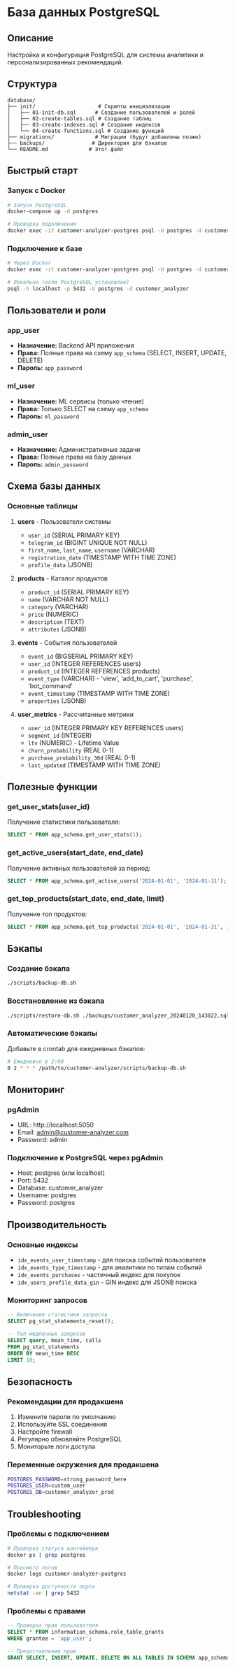 # База данных PostgreSQL

## Описание

Настройка и конфигурация PostgreSQL для системы аналитики и персонализированных рекомендаций.

## Структура

```
database/
├── init/                    # Скрипты инициализации
│   ├── 01-init-db.sql      # Создание пользователей и ролей
│   ├── 02-create-tables.sql # Создание таблиц
│   ├── 03-create-indexes.sql # Создание индексов
│   └── 04-create-functions.sql # Создание функций
├── migrations/             # Миграции (будут добавлены позже)
├── backups/               # Директория для бэкапов
└── README.md             # Этот файл
```

## Быстрый старт

### Запуск с Docker

```bash
# Запуск PostgreSQL
docker-compose up -d postgres

# Проверка подключения
docker exec -it customer-analyzer-postgres psql -U postgres -d customer_analyzer
```

### Подключение к базе

```bash
# Через Docker
docker exec -it customer-analyzer-postgres psql -U postgres -d customer_analyzer

# Локально (если PostgreSQL установлен)
psql -h localhost -p 5432 -U postgres -d customer_analyzer
```

## Пользователи и роли

### app_user
- **Назначение:** Backend API приложения
- **Права:** Полные права на схему `app_schema` (SELECT, INSERT, UPDATE, DELETE)
- **Пароль:** `app_password`

### ml_user
- **Назначение:** ML сервисы (только чтение)
- **Права:** Только SELECT на схему `app_schema`
- **Пароль:** `ml_password`

### admin_user
- **Назначение:** Административные задачи
- **Права:** Полные права на базу данных
- **Пароль:** `admin_password`

## Схема базы данных

### Основные таблицы

1. **users** - Пользователи системы
   - `user_id` (SERIAL PRIMARY KEY)
   - `telegram_id` (BIGINT UNIQUE NOT NULL)
   - `first_name`, `last_name`, `username` (VARCHAR)
   - `registration_date` (TIMESTAMP WITH TIME ZONE)
   - `profile_data` (JSONB)

2. **products** - Каталог продуктов
   - `product_id` (SERIAL PRIMARY KEY)
   - `name` (VARCHAR NOT NULL)
   - `category` (VARCHAR)
   - `price` (NUMERIC)
   - `description` (TEXT)
   - `attributes` (JSONB)

3. **events** - События пользователей
   - `event_id` (BIGSERIAL PRIMARY KEY)
   - `user_id` (INTEGER REFERENCES users)
   - `product_id` (INTEGER REFERENCES products)
   - `event_type` (VARCHAR) - 'view', 'add_to_cart', 'purchase', 'bot_command'
   - `event_timestamp` (TIMESTAMP WITH TIME ZONE)
   - `properties` (JSONB)

4. **user_metrics** - Рассчитанные метрики
   - `user_id` (INTEGER PRIMARY KEY REFERENCES users)
   - `segment_id` (INTEGER)
   - `ltv` (NUMERIC) - Lifetime Value
   - `churn_probability` (REAL 0-1)
   - `purchase_probability_30d` (REAL 0-1)
   - `last_updated` (TIMESTAMP WITH TIME ZONE)

## Полезные функции

### get_user_stats(user_id)
Получение статистики пользователя:
```sql
SELECT * FROM app_schema.get_user_stats(1);
```

### get_active_users(start_date, end_date)
Получение активных пользователей за период:
```sql
SELECT * FROM app_schema.get_active_users('2024-01-01', '2024-01-31');
```

### get_top_products(start_date, end_date, limit)
Получение топ продуктов:
```sql
SELECT * FROM app_schema.get_top_products('2024-01-01', '2024-01-31', 10);
```

## Бэкапы

### Создание бэкапа
```bash
./scripts/backup-db.sh
```

### Восстановление из бэкапа
```bash
./scripts/restore-db.sh ./backups/customer_analyzer_20240120_143022.sql.gz
```

### Автоматические бэкапы
Добавьте в crontab для ежедневных бэкапов:
```bash
# Ежедневно в 2:00
0 2 * * * /path/to/customer-analyzer/scripts/backup-db.sh
```

## Мониторинг

### pgAdmin
- URL: http://localhost:5050
- Email: admin@customer-analyzer.com
- Password: admin

### Подключение к PostgreSQL через pgAdmin
- Host: postgres (или localhost)
- Port: 5432
- Database: customer_analyzer
- Username: postgres
- Password: postgres

## Производительность

### Основные индексы
- `idx_events_user_timestamp` - для поиска событий пользователя
- `idx_events_type_timestamp` - для аналитики по типам событий
- `idx_events_purchases` - частичный индекс для покупок
- `idx_users_profile_data_gin` - GIN индекс для JSONB поиска

### Мониторинг запросов
```sql
-- Включение статистики запросов
SELECT pg_stat_statements_reset();

-- Топ медленных запросов
SELECT query, mean_time, calls 
FROM pg_stat_statements 
ORDER BY mean_time DESC 
LIMIT 10;
```

## Безопасность

### Рекомендации для продакшена
1. Измените пароли по умолчанию
2. Используйте SSL соединения
3. Настройте firewall
4. Регулярно обновляйте PostgreSQL
5. Мониторьте логи доступа

### Переменные окружения для продакшена
```bash
POSTGRES_PASSWORD=strong_password_here
POSTGRES_USER=custom_user
POSTGRES_DB=customer_analyzer_prod
```

## Troubleshooting

### Проблемы с подключением
```bash
# Проверка статуса контейнера
docker ps | grep postgres

# Просмотр логов
docker logs customer-analyzer-postgres

# Проверка доступности порта
netstat -an | grep 5432
```

### Проблемы с правами
```sql
-- Проверка прав пользователя
SELECT * FROM information_schema.role_table_grants 
WHERE grantee = 'app_user';

-- Предоставление прав
GRANT SELECT, INSERT, UPDATE, DELETE ON ALL TABLES IN SCHEMA app_schema TO app_user;
```

